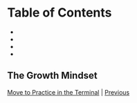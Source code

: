 # Table of Contents

- [](#)
- [](#)
- [](#)
- [](#)

## The Growth Mindset

[Move to Practice in the Terminal](./PracticeInTheTerminal.md) | [Previous](./SQLPractice.md)
